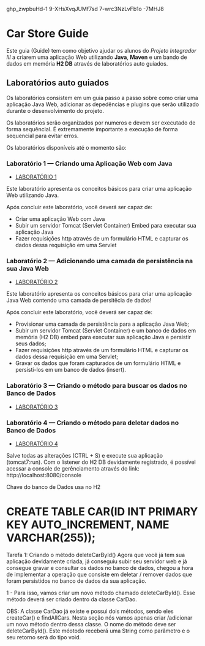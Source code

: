 ghp_zwpbuHd-1
9-XHsXvqJUMf7sd 7-wrc3NzLvFb1o -7MHJ8


# Car Store Guide 

Este guia (Guide) tem como objetivo ajudar os alunos do *Projeto Integrador III* a criarem uma aplicação Web utilizando **Java**, **Maven** e um bando de dados em memória **H2 DB** através de laboratórios auto guiados.

## Laboratórios auto guiados

Os laboratórios consistem em um guia passo a passo sobre como criar uma aplicação Java Web, adicionar as depedências e plugins que serão utilizado durante o desenvolvimento do projeto.

Os laboratórios serão organizados por numeros e devem ser executado de forma sequêncial. É extremamente importante a execução de forma sequencial para evitar erros.

Os laboratórios disponíveis até o momento são: 

### Laboratório 1 — Criando uma Aplicação Web com Java
- [LABORATÓRIO 1](./LABORATORIO-1.md)

Este laboratório apresenta os conceitos básicos para criar uma aplicação Web utilizando Java.

Após concluir este laboratório, você deverá ser capaz de:

- Criar uma aplicação Web com Java
- Subir um servidor Tomcat (Servlet Container) Embed para executar sua aplicação Java
- Fazer requisições http através de um formulário HTML e capturar os dados dessa requisição em uma Servlet


### Laboratório 2 — Adicionando uma camada de persistência na sua Java Web
- [LABORATÓRIO 2](./LABORATORIO-2.md)

Este laboratório apresenta os conceitos básicos para criar uma aplicação Java Web contendo uma camada de persitêcia de dados!

Após concluir este laboratório, você deverá ser capaz de:

- Provisionar uma camada de persistência para a aplicação Java Web;
- Subir um servidor Tomcat (Servlet Container) e um banco de dados em memória (H2 DB) embed para executar sua aplicação Java e persistir seus dados;
- Fazer requisições http através de um formulário HTML e capturar os dados dessa requisição em uma Servlet;
- Gravar os dados que foram capturados de um formulário HTML e persisti-los em um banco de dados (insert).

### Laboratório 3 — Criando o método para buscar os dados no Banco de Dados
- [LABORATÓRIO 3](./LABORATORIO-3.md)

### Laboratório 4 — Criando o método para deletar dados no Banco de Dados
- [LABORATÓRIO 4](./LABORATORIO-4.md)


Salve todas as alterações (CTRL + S) e execute sua aplicação (tomcat7:run). Com o listener do H2 DB devidamente
registrado, é possível acessar a console de gerênciamento através do link: http://localhost:8080/console

Chave do banco de Dados usa no H2
# CREATE TABLE CAR(ID INT PRIMARY KEY AUTO_INCREMENT, NAME VARCHAR(255));

Tarefa 1: Criando o método deleteCarById()
Agora que você já tem sua aplicação devidamente criada, já conseguiu subir seu servidor web e já consegue gravar e 
consultar os dados no banco de dados, chegou a hora de implementar a operação que consiste em deletar / remover dados que
foram persistidos no banco de dados da sua aplicação.

1 - Para isso, vamos criar um novo método chamado deleteCarById(). Esse método deverá ser criado dentro da classe CarDao.

OBS: A classe CarDao já existe e possui dois métodos, sendo eles createCar() e findAllCars. Nesta seção nós vamos
apenas criar /adicionar um novo método dentro dessa classe. O nome do método deve ser deleteCarById().
Este méotodo receberá uma String como parâmetro e o seu retorno será do tipo void.

